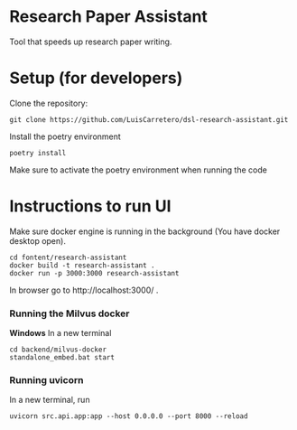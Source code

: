 # Research Paper Assistant

Tool that speeds up research paper writing.

# Setup (for developers)

Clone the repository:

```
git clone https://github.com/LuisCarretero/dsl-research-assistant.git
```

Install the poetry environment

```
poetry install
```

Make sure to activate the poetry environment when running the code


# Instructions to run UI

Make sure docker engine is running in the background (You have docker desktop open).
```
cd fontent/research-assistant
docker build -t research-assistant .
docker run -p 3000:3000 research-assistant
```

In browser go to http://localhost:3000/ .

### Running the Milvus docker

**Windows**
In a new terminal

```
cd backend/milvus-docker
standalone_embed.bat start
```

### Running uvicorn

In a new terminal, run
```
uvicorn src.api.app:app --host 0.0.0.0 --port 8000 --reload
```